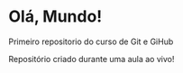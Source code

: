 # Olá, Mundo!
 Primeiro repositorio do curso de Git e GiHub

Repositório criado durante uma aula ao vivo!